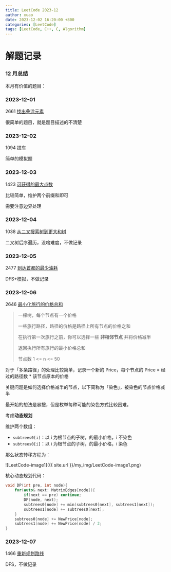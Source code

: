 ```yaml
---
title: LeetCode 2023-12
author: xuao
date: 2023-12-02 16:20:00 +800
categories: [LeetCode]
tags: [LeetCode, C++, C, Algorithm]
---
```


# 解题记录

### 12 月总结

本月有价值的题目：

### 2023-12-01

2661 [找出叠涂元素](https://leetcode.cn/problems/first-completely-painted-row-or-column/description/?envType=daily-question&envId=2023-12-01)

很简单的题目，就是题目描述的不清楚

### 2023-12-02

1094 [拼车 ](https://leetcode.cn/problems/car-pooling/submissions/486262555/?envType=daily-question&envId=2023-12-02)

简单的模拟题

### 2023-12-03

1423 [可获得的最大点数](https://leetcode.cn/problems/maximum-points-you-can-obtain-from-cards/description/)

比较简单，维护两个前缀和即可

需要注意边界处理

### 2023-12-04

1038 [从二叉搜索树到更大和树](https://leetcode.cn/problems/binary-search-tree-to-greater-sum-tree/submissions/486758561/)

二叉树后序遍历，没啥难度，不做记录

### 2023-12-05

2477 [到达首都的最少油耗](https://leetcode.cn/problems/minimum-fuel-cost-to-report-to-the-capital/submissions/486912826/)

DFS+模拟，不做记录

### 2023-12-06

2646 [最小化旅行的价格总和](https://leetcode.cn/problems/minimize-the-total-price-of-the-trips/submissions/487243223/)

> 一棵树，每个节点有一个价格
>
> 一些旅行路径，路径的价格是路径上所有节点的价格之和
>
> 在执行第一次旅行之前，你可以选择一些 **非相邻节点** 并将价格减半
>
> 返回执行所有旅行的最小价格总和
>
> 节点数 1 <= n <= 50

对于「多条路径」的处理比较简单，记录一个新的 Price，每个节点的 Price = 经过的路径数 * 该节点原本的价格

关键问题是如何选择价格减半的节点，以下简称为「染色」，被染色的节点价格减半

最开始的想法是暴搜，但是枚举每种可能的染色方式比较困难。

考虑**动态规划**

维护两个数组：

+ `subtrees0[i]`：以 i 为根节点的子树，的最小价格，i 不染色
+ `subtrees0[i]`：以 i 为根节点的子树，的最小价格，i 染色

那么状态转移方程为：

![LeetCode-image1]({{ site.url }}/my_img/LeetCode-image1.png)

核心动态规划代码：

```c++
void DP(int pre, int node){
    for(auto& next: MatrixEdges[node]){
        if(next == pre) continue;
        DP(node, next);
        subtrees0[node] += min(subtrees0[next], subtrees1[next]);
        subtrees1[node] += subtrees0[next];
    }
    subtrees0[node] += NewPrice[node];
    subtrees1[node] += NewPrice[node] / 2;
}
```

### 2023-12-07

1466 [重新规划路线](https://leetcode.cn/problems/reorder-routes-to-make-all-paths-lead-to-the-city-zero/submissions/487440534/)

DFS，不做记录
